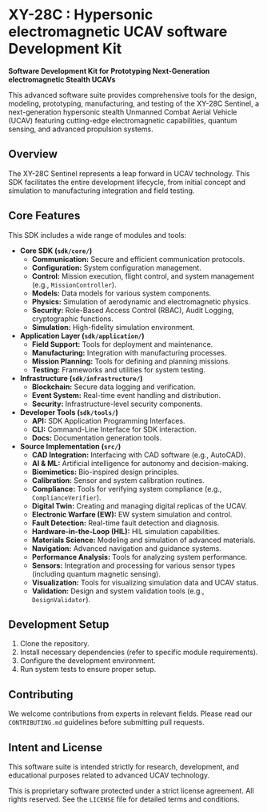 # XY-28C : Hypersonic electromagnetic UCAV software Development Kit

**Software Development Kit for Prototyping Next-Generation electromagnetic Stealth UCAVs**

This advanced software suite provides comprehensive tools for the design, modeling, prototyping, manufacturing, and testing of the XY-28C Sentinel, a next-generation hypersonic stealth Unmanned Combat Aerial Vehicle (UCAV) featuring cutting-edge electromagnetic capabilities, quantum sensing, and advanced propulsion systems.

## Overview

The XY-28C Sentinel represents a leap forward in UCAV technology. This SDK facilitates the entire development lifecycle, from initial concept and simulation to manufacturing integration and field testing.

## Core Features

This SDK includes a wide range of modules and tools:

*   **Core SDK (`sdk/core/`)**
    *   **Communication:** Secure and efficient communication protocols.
    *   **Configuration:** System configuration management.
    *   **Control:** Mission execution, flight control, and system management (e.g., `MissionController`).
    *   **Models:** Data models for various system components.
    *   **Physics:** Simulation of aerodynamic and electromagnetic physics.
    *   **Security:** Role-Based Access Control (RBAC), Audit Logging, cryptographic functions.
    *   **Simulation:** High-fidelity simulation environment.
*   **Application Layer (`sdk/application/`)**
    *   **Field Support:** Tools for deployment and maintenance.
    *   **Manufacturing:** Integration with manufacturing processes.
    *   **Mission Planning:** Tools for defining and planning missions.
    *   **Testing:** Frameworks and utilities for system testing.
*   **Infrastructure (`sdk/infrastructure/`)**
    *   **Blockchain:** Secure data logging and verification.
    *   **Event System:** Real-time event handling and distribution.
    *   **Security:** Infrastructure-level security components.
*   **Developer Tools (`sdk/tools/`)**
    *   **API:** SDK Application Programming Interfaces.
    *   **CLI:** Command-Line Interface for SDK interaction.
    *   **Docs:** Documentation generation tools.
*   **Source Implementation (`src/`)**
    *   **CAD Integration:** Interfacing with CAD software (e.g., AutoCAD).
    *   **AI & ML:** Artificial intelligence for autonomy and decision-making.
    *   **Biomimetics:** Bio-inspired design principles.
    *   **Calibration:** Sensor and system calibration routines.
    *   **Compliance:** Tools for verifying system compliance (e.g., `ComplianceVerifier`).
    *   **Digital Twin:** Creating and managing digital replicas of the UCAV.
    *   **Electronic Warfare (EW):** EW system simulation and control.
    *   **Fault Detection:** Real-time fault detection and diagnosis.
    *   **Hardware-in-the-Loop (HIL):** HIL simulation capabilities.
    *   **Materials Science:** Modeling and simulation of advanced materials.
    *   **Navigation:** Advanced navigation and guidance systems.
    *   **Performance Analysis:** Tools for analyzing system performance.
    *   **Sensors:** Integration and processing for various sensor types (including quantum magnetic sensing).
    *   **Visualization:** Tools for visualizing simulation data and UCAV status.
    *   **Validation:** Design and system validation tools (e.g., `DesignValidator`).

## Development Setup

1.  Clone the repository.
2.  Install necessary dependencies (refer to specific module requirements).
3.  Configure the development environment.
4.  Run system tests to ensure proper setup.

## Contributing

We welcome contributions from experts in relevant fields. Please read our `CONTRIBUTING.md` guidelines before submitting pull requests.

## Intent and License

This software suite is intended strictly for research, development, and educational purposes related to advanced UCAV technology.

This is proprietary software protected under a strict license agreement. All rights reserved. See the `LICENSE` file for detailed terms and conditions.


